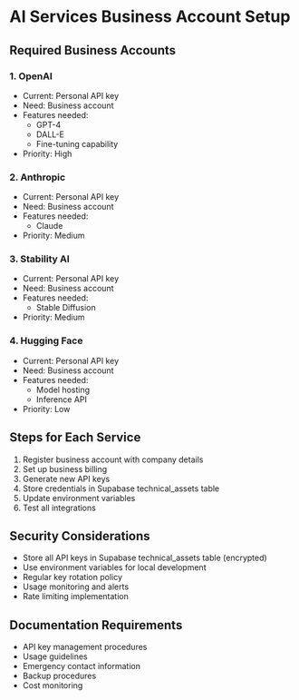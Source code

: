 # AI Services Business Account Setup

## Required Business Accounts

### 1. OpenAI
- Current: Personal API key
- Need: Business account
- Features needed:
  - GPT-4
  - DALL-E
  - Fine-tuning capability
- Priority: High

### 2. Anthropic
- Current: Personal API key
- Need: Business account
- Features needed:
  - Claude
- Priority: Medium

### 3. Stability AI
- Current: Personal API key
- Need: Business account
- Features needed:
  - Stable Diffusion
- Priority: Medium

### 4. Hugging Face
- Current: Personal API key
- Need: Business account
- Features needed:
  - Model hosting
  - Inference API
- Priority: Low

## Steps for Each Service
1. Register business account with company details
2. Set up business billing
3. Generate new API keys
4. Store credentials in Supabase technical_assets table
5. Update environment variables
6. Test all integrations

## Security Considerations
- Store all API keys in Supabase technical_assets table (encrypted)
- Use environment variables for local development
- Regular key rotation policy
- Usage monitoring and alerts
- Rate limiting implementation

## Documentation Requirements
- API key management procedures
- Usage guidelines
- Emergency contact information
- Backup procedures
- Cost monitoring
